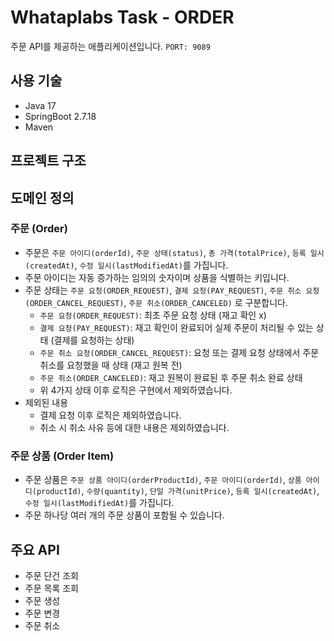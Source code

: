 # Whataplabs Task - ORDER
주문 API를 제공하는 애플리케이션입니다. ```PORT: 9089```

## 사용 기술
- Java 17
- SpringBoot 2.7.18
- Maven

## 프로젝트 구조

## 도메인 정의
### 주문 (Order)
- 주문은 ```주문 아이디(orderId)```, ```주문 상태(status)```, ```총 가격(totalPrice)```, ```등록 일시(createdAt)```, ```수정 일시(lastModifiedAt)```를 가집니다.
- 주문 아이디는 자동 증가하는 임의의 숫자이며 상품을 식별하는 키입니다.
- 주문 상태는 ```주문 요청(ORDER_REQUEST)```, ```결제 요청(PAY_REQUEST)```, ```주문 취소 요청(ORDER_CANCEL_REQUEST)```, ```주문 취소(ORDER_CANCELED)``` 로 구분합니다.
  + ```주문 요청(ORDER_REQUEST)```: 최초 주문 요청 상태 (재고 확인 x)
  + ```결제 요청(PAY_REQUEST)```: 재고 확인이 완료되어 실제 주문이 처리될 수 있는 상태 (결제를 요청하는 상태)
  + ```주문 취소 요청(ORDER_CANCEL_REQUEST)```: 요청 또는 결제 요청 상태에서 주문 취소를 요청했을 때 상태 (재고 원복 전)
  + ```주문 취소(ORDER_CANCELED)```: 재고 원복이 완료된 후 주문 취소 완료 상태
  + 위 4가지 상태 이후 로직은 구현에서 제외하였습니다.
- 제외된 내용
  + 결제 요청 이후 로직은 제외하였습니다.
  + 취소 시 취소 사유 등에 대한 내용은 제외하였습니다.
### 주문 상품 (Order Item)
- 주문 상품은 ```주문 상품 아이디(orderProductId)```, ```주문 아이디(orderId)```, ```상품 아이디(productId)```, ```수량(quantity)```, ```단일 가격(unitPrice)```, ```등록 일시(createdAt)```, ```수정 일시(lastModifiedAt)```를 가집니다.
- 주문 하나당 여러 개의 주문 상품이 포함될 수 있습니다.

## 주요 API
- 주문 단건 조회
- 주문 목록 조회
- 주문 생성
- 주문 변경
- 주문 취소
